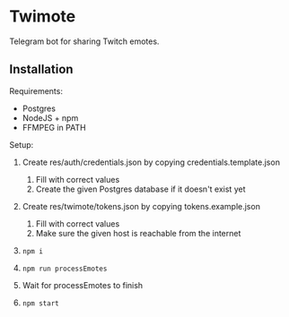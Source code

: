 # Twimote

Telegram bot for sharing Twitch emotes.

## Installation

Requirements:

* Postgres
* NodeJS + npm
* FFMPEG in PATH

Setup:

1. Create res/auth/credentials.json by copying credentials.template.json
    1. Fill with correct values
    2. Create the given Postgres database if it doesn't exist yet
2. Create res/twimote/tokens.json by copying tokens.example.json
    1. Fill with correct values
    2. Make sure the given host is reachable from the internet

4. `npm i`

5. `npm run processEmotes`

6. Wait for processEmotes to finish

7. `npm start`
